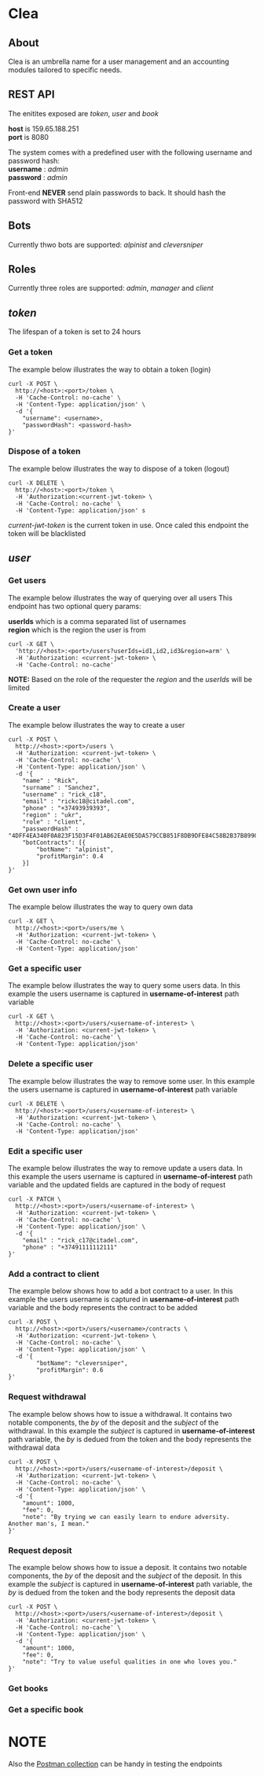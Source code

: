 # Clea

## About

Clea is an umbrella name for a user management and  an accounting modules tailored to specific needs.

## REST API

The enitites exposed are *token*, *user* and *book*

**host** is 159.65.188.251  
**port** is 8080  

The system comes with a predefined user with the following username and password hash:  
**username** : *admin*   
**password** : *admin*

Front-end **NEVER** send plain passwords to back. It should hash the password with SHA512

## Bots

Currently thwo bots are supported: *alpinist* and *cleversniper*

## Roles

Currently three roles are supported: *admin*, *manager* and *client*

## *token*

The lifespan of a token is set to 24 hours

### Get a token

The example below illustrates the way to obtain a token (login)

```
curl -X POST \
  http://<host>:<port>/token \
  -H 'Cache-Control: no-cache' \
  -H 'Content-Type: application/json' \
  -d '{
	"username": <username>,
	"passwordHash": <password-hash>
}'
```

### Dispose of a token

The example below illustrates the way to dispose of a token (logout)

```
curl -X DELETE \
  http://<host>:<port>/token \
  -H 'Authorization:<current-jwt-token> \
  -H 'Cache-Control: no-cache' \
  -H 'Content-Type: application/json' s
```

*current-jwt-token* is the current token in use. Once caled this endpoint the token will be blacklisted

## *user*

### Get users

The example below illustrates the way of querying over all users
This endpoint has two optional query params:  

**userIds** which is a comma separated list of usernames  
**region** which is the region the user is from  

```
curl -X GET \
  'http://<host>:<port>/users?userIds=id1,id2,id3&region=arm' \
  -H 'Authorization: <current-jwt-token> \
  -H 'Cache-Control: no-cache' 
```

**NOTE:** Based on the role of the requester the *region* and the *userIds* will be limited

### Create a user

The example below illustrates the way to create a user

```
curl -X POST \
  http://<host>:<port>/users \
  -H 'Authorization: <current-jwt-token> \
  -H 'Cache-Control: no-cache' \
  -H 'Content-Type: application/json' \
  -d '{
	"name" : "Rick",
	"surname" : "Sanchez",
	"username" : "rick_c18",
	"email" : "rickc18@citadel.com",
	"phone" : "+37493939393",
	"region" : "ukr",
	"role" : "client",
	"passwordHash" : "4DFF4EA340F0A823F15D3F4F01AB62EAE0E5DA579CCB851F8DB9DFE84C58B2B37B89903A740E1EE172DA793A6E79D560E5F7F9BD058A12A280433ED6FA46510A",
	"botContracts": [{
		"botName": "alpinist",
		"profitMargin": 0.4
	}]
}'
```

### Get own user info
The example below illustrates the way to query own data

```
curl -X GET \
  http://<host>:<port>/users/me \
  -H 'Authorization: <current-jwt-token> \
  -H 'Cache-Control: no-cache' \
  -H 'Content-Type: application/json'
```


### Get a specific user

The example below illustrates the way to query some users data. In this example the users username is captured in **username-of-interest** path variable

```
curl -X GET \
  http://<host>:<port>/users/<username-of-interest> \
  -H 'Authorization: <current-jwt-token> \
  -H 'Cache-Control: no-cache' \
  -H 'Content-Type: application/json'
```

### Delete a specific user

The example below illustrates the way to remove some user. In this example the users username is captured in **username-of-interest** path variable

```
curl -X DELETE \
  http://<host>:<port>/users/<username-of-interest> \
  -H 'Authorization: <current-jwt-token> \
  -H 'Cache-Control: no-cache' \
  -H 'Content-Type: application/json'
```

### Edit a specific user

The example below illustrates the way to remove update a users data. In this example the users username is captured in **username-of-interest** path variable and the updated fields are captured in the body of request

```
curl -X PATCH \
  http://<host>:<port>/users/<username-of-interest> \
  -H 'Authorization: <current-jwt-token> \
  -H 'Cache-Control: no-cache' \
  -H 'Content-Type: application/json' \
  -d '{
	"email" : "rick_c17@citadel.com",
    "phone" : "+37491111112111"
}'
```

### Add a contract to client

The example below shows how to add a bot contract to a user. In this example the users username is captured in **username-of-interest** path variable and the body represents the contract to be added

```
curl -X POST \
  http://<host>:<port>/users/<username>/contracts \
  -H 'Authorization: <current-jwt-token> \
  -H 'Cache-Control: no-cache' \
  -H 'Content-Type: application/json' \
  -d '{
		"botName": "cleversniper",
		"profitMargin": 0.6
}'
```

### Request withdrawal

The example below shows how to issue a withdrawal. It contains two notable components, the *by* of the deposit and the *subject* of the withdrawal. In this example the *subject* is captured in **username-of-interest** path variable, the *by* is dedued from the token and the body represents the withdrawal data

```
curl -X POST \
  http://<host>:<port>/users/<username-of-interest>/deposit \
  -H 'Authorization: <current-jwt-token> \
  -H 'Cache-Control: no-cache' \
  -H 'Content-Type: application/json' \
  -d '{
	"amount": 1000,
	"fee": 0,
	"note": "By trying we can easily learn to endure adversity.  Another man's, I mean."
}'
```

### Request deposit

The example below shows how to issue a deposit. It contains two notable components, the *by* of the deposit and the *subject* of the deposit. In this example the *subject* is captured in **username-of-interest** path variable, the *by* is dedued from the token and the body represents the deposit data

```
curl -X POST \
  http://<host>:<port>/users/<username-of-interest>/deposit \
  -H 'Authorization: <current-jwt-token> \
  -H 'Cache-Control: no-cache' \
  -H 'Content-Type: application/json' \
  -d '{
	"amount": 1000,
	"fee": 0,
	"note": "Try to value useful qualities in one who loves you."
}'
```


### Get books

### Get a specific book

###

# NOTE
Also the [Postman collection](https://www.getpostman.com/collections/536663a9b343d33250e8) can be handy in testing the endpoints

